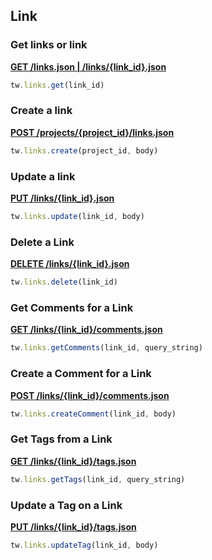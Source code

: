## Link

### Get links or link

[**GET /links.json | /links/{link_id}.json**](https://developer.teamwork.com/projects/links/list-all-links)

```js
tw.links.get(link_id)
```

### Create a link

[**POST /projects/{project_id}/links.json**](https://developer.teamwork.com/projects/links/create-a-single-link)

```js
tw.links.create(project_id, body)
```

### Update a link

[**PUT /links/{link_id}.json**](https://developer.teamwork.com/projects/links/update-a-single-link)

```js
tw.links.update(link_id, body)
```

### Delete a Link

[**DELETE /links/{link_id}.json**](https://developer.teamwork.com/projects/links/delete-a-single-link)

```js
tw.links.delete(link_id)
```

### Get Comments for a Link

[**GET /links/{link_id}/comments.json**](https://developer.teamwork.com/projects/comments/retrieving-comments-across-all-types)

```js
tw.links.getComments(link_id, query_string)
```

### Create a Comment for a Link

[**POST /links/{link_id}/comments.json**](https://developer.teamwork.com/projects/comments/creating-a-comment)

```js
tw.links.createComment(link_id, body)
```

### Get Tags from a Link

[**GET /links/{link_id}/tags.json**](https://developer.teamwork.com/projects/tags/list-all-tags-for-a-resource)

```js
tw.links.getTags(link_id, query_string)
```

### Update a Tag on a Link

[**PUT /links/{link_id}/tags.json**](https://developer.teamwork.com/projects/tags/update-tags-on-a-resource)

```js
tw.links.updateTag(link_id, body)
```
